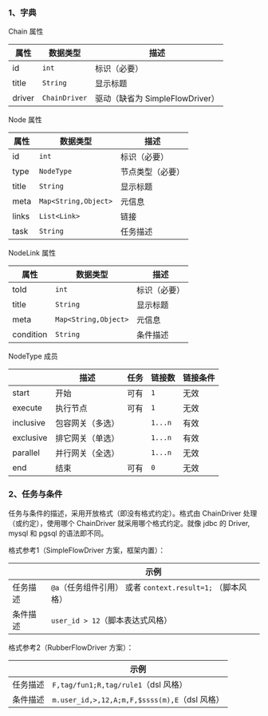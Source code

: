 


### 1、字典

Chain 属性

| 属性          | 数据类型         | 描述                       |
|-------------|--------------|--------------------------|
| id          | `int`          | 标识（必要）                       |
| title       | `String`       | 显示标题                     |
| driver      | `ChainDriver`  | 驱动（缺省为 SimpleFlowDriver） |



Node 属性

| 属性        | 数据类型               | 描述       |
|-----------|--------------------|----------|
| id        | `int`                | 标识（必要）   |
| type      | `NodeType`           | 节点类型（必要） |
| title     | `String`             | 显示标题     |
| meta      | `Map<String,Object>` | 元信息      |
| links     | `List<Link>`         | 链接       |
| task      | `String`             | 任务描述     |

NodeLink 属性


| 属性        | 数据类型                 | 描述     |
|-----------|----------------------|--------|
| toId      | `int`                  | 标识（必要） |
| title     | `String`               | 显示标题   |
| meta      | `Map<String,Object>` | 元信息    |
| condition | `String`               | 条件描述   |

NodeType 成员

|           | 描述        | 任务   | 链接数      | 链接条件 |
|-----------|-----------|------|----------|------|
| start     | 开始        | 可有   | `1`      | 无效   |
| execute   | 执行节点      | 可有   | `1`      | 无效   |
| inclusive | 包容网关（多选）  |      | `1...n`  | 有效   |
| exclusive | 排它网关（单选）  |      | `1...n`  | 有效   |
| parallel  | 并行网关（全选）  |      | `1...n`  | 无效   |
| end       | 结束        | 可有   | `0`      | 无效   |

### 2、任务与条件

任务与条件的描述，采用开放格式（即没有格式约定）。格式由 ChainDriver 处理（或约定），使用哪个 ChainDriver 就采用哪个格式约定。就像 jdbc 的 Driver, mysql 和 pgsql 的语法即不同。

格式参考1（SimpleFlowDriver 方案，框架内置）：

|        | 示例                                         | 
|--------|--------------------------------------------|
| 任务描述   | `@a`（任务组件引用） 或者 `context.result=1;` （脚本风格） | 
| 条件描述   | `user_id > 12`（脚本表达式风格）                    | 


格式参考2（RubberFlowDriver 方案）：

|            | 示例                                        |
|------------|-------------------------------------------|
| 任务描述       | `F,tag/fun1;R,tag/rule1`（dsl 风格）          |
| 条件描述       | `m.user_id,>,12,A;m,F,$ssss(m),E`（dsl 风格） | 

